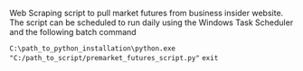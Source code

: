 Web Scraping script to pull market futures from business insider website. The script can be scheduled to run daily using the Windows Task Scheduler and the following batch command

`C:\path_to_python_installation\python.exe "C:/path_to_script/premarket_futures_script.py"`
`exit`
